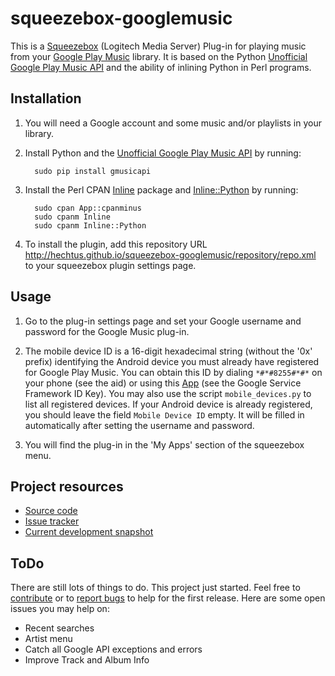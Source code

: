 squeezebox-googlemusic
======================

This is a [Squeezebox](http://www.mysqueezebox.com/) (Logitech Media
Server) Plug-in for playing music from your [Google Play
Music](https://play.google.com/music/) library. It is based on the
Python [Unofficial Google Play Music
API](http://unofficial-google-music-api.readthedocs.org/) and the
ability of inlining Python in Perl programs.

Installation
------------

1. You will need a Google account and some music and/or playlists in
   your library.
2. Install Python and the [Unofficial Google Play Music
   API](https://github.com/simon-weber/Unofficial-Google-Music-API>) by
   running:

         sudo pip install gmusicapi

3. Install the Perl CPAN [Inline](http://search.cpan.org/~ingy/Inline/)
   package and
   [Inline::Python](http://search.cpan.org/~nine/Inline-Python/) by
   running:

         sudo cpan App::cpanminus
         sudo cpanm Inline
         sudo cpanm Inline::Python

4. To install the plugin, add this repository URL
   http://hechtus.github.io/squeezebox-googlemusic/repository/repo.xml
   to your squeezebox plugin settings page.

Usage
-----

1. Go to the plug-in settings page and set your Google username and
   password for the Google Music plug-in.

2. The mobile device ID is a 16-digit hexadecimal string (without the
   '0x' prefix) identifying the Android device you must already have
   registered for Google Play Music. You can obtain this ID by dialing
   `*#*#8255#*#*` on your phone (see the aid) or using this
   [App](https://play.google.com/store/apps/details?id=com.evozi.deviceid)
   (see the Google Service Framework ID Key). You may also use the
   script `mobile_devices.py` to list all registered devices. If your
   Android device is already registered, you should leave the field
   `Mobile Device ID` empty. It will be filled in automatically after
   setting the username and password.

3. You will find the plug-in in the 'My Apps' section of the
   squeezebox menu.
 
Project resources
-----------------

* [Source code](https://github.com/hechtus/squeezebox-googlemusic)
* [Issue tracker](https://github.com/hechtus/squeezebox-googlemusic/issues)
* [Current development snapshot](https://github.com/hechtus/squeezebox-googlemusic/archive/master.zip)

ToDo
----

There are still lots of things to do. This project just
started. Feel free to
[contribute](https://help.github.com/articles/fork-a-repo) or to
[report
bugs](https://github.com/hechtus/squeezebox-googlemusic/issues) to
help for the first release. Here are some open issues you may help on:

* Recent searches
* Artist menu
* Catch all Google API exceptions and errors
* Improve Track and Album Info
